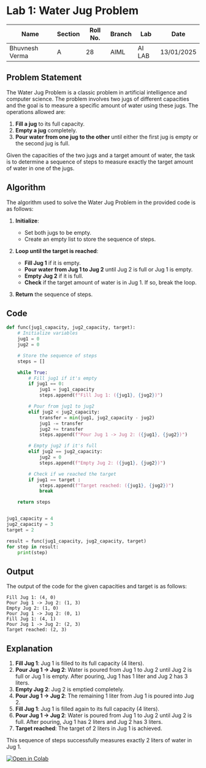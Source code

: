 # Lab 1: Water Jug Problem

| **Name**       | **Section** | **Roll No.** | **Branch** | **Lab** | **Date**   |
| -------------- | ----------- | ------------ | ---------- | ------- | ---------- |
| Bhuvnesh Verma | A           | 28           | AIML       | AI LAB  | 13/01/2025 |

## Problem Statement

The Water Jug Problem is a classic problem in artificial intelligence and computer science. The problem involves two jugs of different capacities and the goal is to measure a specific amount of water using these jugs. The operations allowed are:

1. **Fill a jug** to its full capacity.
2. **Empty a jug** completely.
3. **Pour water from one jug to the other** until either the first jug is empty or the second jug is full.

Given the capacities of the two jugs and a target amount of water, the task is to determine a sequence of steps to measure exactly the target amount of water in one of the jugs.

## Algorithm

The algorithm used to solve the Water Jug Problem in the provided code is as follows:

1. **Initialize**:

   - Set both jugs to be empty.
   - Create an empty list to store the sequence of steps.

2. **Loop until the target is reached**:

   - **Fill Jug 1** if it is empty.
   - **Pour water from Jug 1 to Jug 2** until Jug 2 is full or Jug 1 is empty.
   - **Empty Jug 2** if it is full.
   - **Check** if the target amount of water is in Jug 1. If so, break the loop.

3. **Return** the sequence of steps.

## Code

```python
def func(jug1_capacity, jug2_capacity, target):
    # Initialize variables
    jug1 = 0
    jug2 = 0

    # Store the sequence of steps
    steps = []

    while True:
        # Fill jug1 if it's empty
        if jug1 == 0:
            jug1 = jug1_capacity
            steps.append(f"Fill Jug 1: ({jug1}, {jug2})")

        # Pour from jug1 to jug2
        elif jug2 < jug2_capacity:
            transfer = min(jug1, jug2_capacity - jug2)
            jug1 -= transfer
            jug2 += transfer
            steps.append(f"Pour Jug 1 -> Jug 2: ({jug1}, {jug2})")

        # Empty jug2 if it's full
        elif jug2 == jug2_capacity:
            jug2 = 0
            steps.append(f"Empty Jug 2: ({jug1}, {jug2})")

        # Check if we reached the target
        if jug1 == target :
            steps.append(f"Target reached: ({jug1}, {jug2})")
            break

    return steps


jug1_capacity = 4
jug2_capacity = 3
target = 2

result = func(jug1_capacity, jug2_capacity, target)
for step in result:
    print(step)
```

## Output

The output of the code for the given capacities and target is as follows:

```
Fill Jug 1: (4, 0)
Pour Jug 1 -> Jug 2: (1, 3)
Empty Jug 2: (1, 0)
Pour Jug 1 -> Jug 2: (0, 1)
Fill Jug 1: (4, 1)
Pour Jug 1 -> Jug 2: (2, 3)
Target reached: (2, 3)
```

## Explanation

1. **Fill Jug 1**: Jug 1 is filled to its full capacity (4 liters).
2. **Pour Jug 1 -> Jug 2**: Water is poured from Jug 1 to Jug 2 until Jug 2 is full or Jug 1 is empty. After pouring, Jug 1 has 1 liter and Jug 2 has 3 liters.
3. **Empty Jug 2**: Jug 2 is emptied completely.
4. **Pour Jug 1 -> Jug 2**: The remaining 1 liter from Jug 1 is poured into Jug 2.
5. **Fill Jug 1**: Jug 1 is filled again to its full capacity (4 liters).
6. **Pour Jug 1 -> Jug 2**: Water is poured from Jug 1 to Jug 2 until Jug 2 is full. After pouring, Jug 1 has 2 liters and Jug 2 has 3 liters.
7. **Target reached**: The target of 2 liters in Jug 1 is achieved.

This sequence of steps successfully measures exactly 2 liters of water in Jug 1.

[![Open in Colab](https://img.shields.io/badge/Open%20in%20Colab-%23000000?style=for-the-badge&logo=googlecolab)](https://colab.research.google.com/github/MasterBhuvnesh/AI-Lab/blob/main/labs/Lab_1.ipynb)
